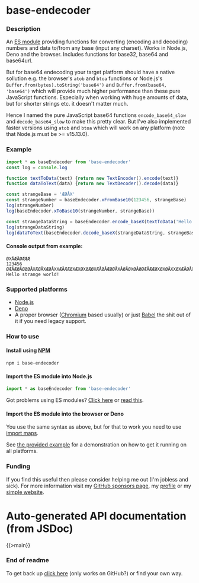 # base-endecoder

### Description
An [ES module](https://flaviocopes.com/es-modules/) providing functions for converting (encoding and decoding) numbers and data to/from any base (input any charset). Works in Node.js, Deno and the browser. Includes functions for base32, base64 and base64url.

But for base64 endecoding your target platform should have a native sollution e.g. the browser's `atob` and `btoa` functions or Node.js's `Buffer.from(bytes).toString('base64')` and `Buffer.from(base64, 'base64')` which will provide much higher performance than these pure JavaScript functions. Especially when working with huge amounts of data, but for shorter strings etc. it doesn't matter much.

Hence I named the pure JavaScript base64 functions `encode_base64_slow` and `decode_base64_slow` to make this pretty clear. But I've also implemented faster versions using `atob` and `btoa` which will work on any platform (note that Node.js must be >= v15.13.0).

### Example

```js
import * as baseEndecoder from 'base-endecoder'
const log = console.log

function textToData(text) {return new TextEncoder().encode(text)}
function dataToText(data) {return new TextDecoder().decode(data)}

const strangeBase = 'ÆØÅX'
const strangeNumber = baseEndecoder.xFromBase10(123456, strangeBase)
log(strangeNumber)
log(baseEndecoder.xToBase10(strangeNumber, strangeBase))

const strangeDataString = baseEndecoder.encode_baseX(textToData('Hello strange world!'), strangeBase)
log(strangeDataString)
log(dataToText(baseEndecoder.decode_baseX(strangeDataString, strangeBase)))
```
#### Console output from example:
```
ØXÅÆÅØÆÆÆ
123456
ØÆÅÆØÅØØØÅXÆØÅXÆØÅXXÆÅÆÆØXÆXØXØÆØXÆÅØÅÆØØÅXÅØÅØXØÅØØÆÅÆÆØXØXØÅXXØXÆÅØÅXÆØÅØÆÆÅÆØ
Hello strange world!
```

### Supported platforms

* [Node.js](https://nodejs.org)
* [Deno](https://deno.land)
* A proper browser ([Chromium](https://en.wikipedia.org/wiki/Chromium_(web_browser)) based usually) or just [Babel](https://babeljs.io) the shit out of it if you need legacy support.

### How to use

#### Install using [NPM](https://www.npmjs.com/)

```shell
npm i base-endecoder
```

#### Import the ES module into Node.js

```js
import * as baseEndecoder from 'base-endecoder'
```
Got problems using ES modules? [Click here](https://stackoverflow.com/questions/45854169/how-can-i-use-an-es6-import-in-node-js/56350495#56350495) or [read this](https://nodejs.org/api/esm.html).

#### Import the ES module into the browser or Deno

You use the same syntax as above, but for that to work you need to use [import maps](https://github.com/WICG/import-maps#readme).

See [the provided example](https://github.com/JoakimCh/base-endecoder/tree/main/examples/example_1) for a demonstration on how to get it running on all platforms.

### Funding

If you find this useful then please consider helping me out (I'm jobless and sick). For more information visit my [GitHub sponsors page](https://github.com/sponsors/JoakimCh), my [profile](https://github.com/JoakimCh) or my [simple website](https://joakimch.github.io/funding.html).

# Auto-generated API documentation (from JSDoc)

{{>main}}

### End of readme

To get back up [click here](#base-endecoder) (only works on GitHub?) or find your own way.
